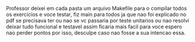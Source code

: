 Professor deixei em cada pasta um arquivo Makefile para o compilar todos os exercicios e voce testar, fiz main para todos ja que nao foi explicado no pdf se precisava ter ou nao se vc passaria por teste unitarios ou nao resolvi deixar tudo funcional e testavel assim ficaria mais facil para voce espero nao perder pontos por isso, desculpe caso nao fosse a sua intencao essa.